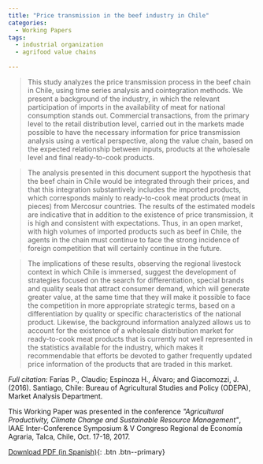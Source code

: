 ```yaml
---
title: "Price transmission in the beef industry in Chile"
categories:
  - Working Papers
tags:
  - industrial organization
  - agrifood value chains
  
---
```

> This study analyzes the price transmission process in the beef chain in Chile, using time series analysis and cointegration methods. We present a background of the industry, in which the relevant participation of imports in the availability of meat for national consumption stands out. Commercial transactions, from the primary level to the retail distribution level, carried out in the markets made possible to have the necessary information for price transmission analysis using a vertical perspective, along the value chain, based on the expected relationship between inputs, products at the wholesale level and final ready-to-cook products.

> The analysis presented in this document support the hypothesis that the beef chain in Chile would be integrated through their prices, and that this integration substantively includes the imported products, which corresponds mainly to ready-to-cook meat products (meat in pieces) from Mercosur countries. The results of the estimated models are indicative that in addition to the existence of price transmission, it is high and consistent with expectations. Thus, in an open market, with high volumes of imported products such as beef in Chile, the agents in the chain must continue to face the strong incidence of foreign competition that will certainly continue in the future.

> The implications of these results, observing the regional livestock context in which Chile is immersed, suggest the development of strategies focused on the search for differentiation, special brands and quality seals that attract consumer demand, which will generate greater value, at the same time that they will make it possible to face the competition in more appropriate strategic terms, based on a differentiation by quality or specific characteristics of the national product. Likewise, the background information analyzed allows us to account for the existence of a wholesale distribution market for ready-to-cook meat products that is currently not well represented in the statistics available for the industry, which makes it recommendable that efforts be devoted to gather frequently updated price information of the products that are traded in this market.

*Full citation:* Farías P., Claudio; Espinoza H., Álvaro; and Giacomozzi, J. (2016). Santiago, Chile: Bureau of Agricultural Studies and Policy (ODEPA), Market Analysis Department.

This Working Paper was presented in the conference *"Agricultural Productivity, Climate Change and Sustainable Resource Management"*, IAAE Inter-Conference Symposium & V Congreso Regional de Economía Agraria, Talca, Chile, Oct. 17-18, 2017.

[Download PDF (in Spanish)](https://www.odepa.gob.cl/wp-content/uploads/2017/12/cadenaCarneBovina.pdf){: .btn .btn--primary}



